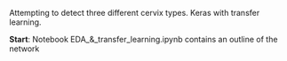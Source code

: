 Attempting to detect three different cervix types. Keras with transfer learning.

**Start**: Notebook EDA_&_transfer_learning.ipynb contains an outline of the network
